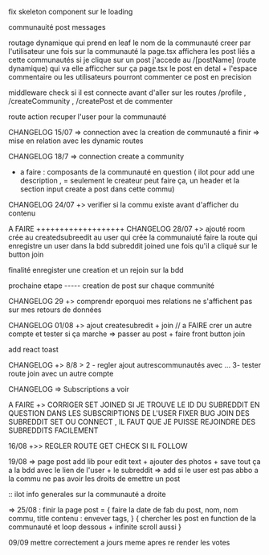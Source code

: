 fix skeleton component sur le loading

communauité
    post 
        messages



routage dynamique qui prend en leaf le nom de la communauté creer par l'utilisateur 
    une fois sur la communauté la page.tsx affichera les post liés a cette communautés
        si je clique sur un post j'accede au /[postName] (route dynamique) qui va elle afficcher sur ça page.tsx le post en detal + l'espace commentaire ou les utilisateurs pourront commenter ce post en precision  


middleware check si il est connecte avant d'aller sur les routes /profile , /createCommunity , /createPost et de commenter

route action recuper l'user pour la communauté

CHANGELOG 15/07 => connection avec la creation de communauté
a finir => mise en relation avec les dynamic routes

CHANGELOG 18/7 => connection create a community
- a faire  : composants de la communauté en question ( ilot pour add une description , = seulement le createur peut faire ça, un header et la section input create a post dans cette commu)

CHANGELOG 24/07 +> verifier si la commu existe avant d'afficher du contenu

A FAIRE +++++++++++++++++++
CHANGELOG 28/07 +> ajouté room crée au createdsubreedit au user qui crée la communaiuté
faire la route qui enregistre un user dans la bdd subreddit joined une fois qu'il a cliqué sur le button join 

finalité enregister une creation et un rejoin sur la bdd

prochaine etape -----
creation de post sur chaque communité

CHANGELOG 29 +> comprendr eporquoi mes relations ne s'affichent pas sur mes retours de données

CHANGELOG 01/08 +> ajout createsubredit + join // a FAIRE crer un autre compte et tester si ça marche 
=> passer au post + faire front button join 

add react toast

CHANGELOG +> 8/8 > 
2 - regler ajout autrescommunautés avec ...
3- tester route join avec un autre compte

CHANGELOG => 
Subscriptions a voir

A FAIRE +> CORRIGER SET JOINED SI JE TROUVE LE ID DU SUBREDDIT EN QUESTION DANS LES SUBSCRIPTIONS DE L'USER
FIXER BUG JOIN DES SUBREDDIT SET OU CONNECT , IL FAUT QUE JE PUISSE REJOINDRE DES SUBREDDITS FACILEMENT

16/08
+>> REGLER ROUTE GET CHECK SI IL FOLLOW 


19/08 => page post add lib pour edit text + ajouter des photos + save tout ça a la bdd avec le lien de l'user + le subreddit 
=> add si le user est pas abbo a la commu ne pas avoir les droits de emettre un post

:: ilot info generales sur la communauté a droite

=> 25/08 : finir la page post = {
    faire la date de fab du post, 
    nom,
    nom commu,
    title 
    contenu : envever tags,
}
{
    chercher les post en function de la communauté et loop dessous + infinite scroll aussi 
}



09/09 mettre correctement a jours meme apres re render les votes 